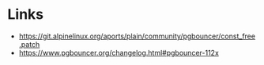 # Links

- https://git.alpinelinux.org/aports/plain/community/pgbouncer/const_free.patch
- https://www.pgbouncer.org/changelog.html#pgbouncer-112x
